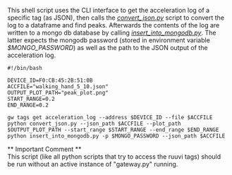 This shell script uses the CLI interface to get the acceleration log of a specific tag (as JSON), then calls the [_convert_json.py_](./demo_convert_peak.md) script to convert the log to a dataframe and find peaks. Afterwards the contents of the log are written to a mongo db database by calling [_insert_into_mongodb.py_](./demo_mongodb_ref.md). The latter expects the mongodb password (stored in environment variable _$MONGO_PASSWORD_) as well as the path to the JSON output of the acceleration log.
```{bash}
#!/bin/bash

DEVICE_ID=F0:CB:45:2B:51:0B
ACCFILE="walking_hand_5_10.json"
OUTPUT_PLOT_PATH="peak_plot.png"
START_RANGE=0.2
END_RANGE=0.2

gw tags get acceleration_log --address $DEVICE_ID --file $ACCFILE
python convert_json.py --json_path $ACCFILE --plot_path $OUTPUT_PLOT_PATH --start_range $START_RANGE --end_range $END_RANGE
python insert_into_mongodb.py -p $MONGO_PASSWORD --json_path $ACCFILE
```
** Important Comment **  
This script (like all python scripts that try to access the ruuvi tags) should be run without an active instance of "gateway.py" running.

